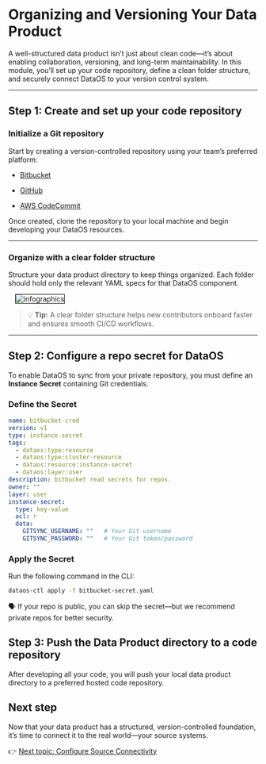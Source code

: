 # Organizing and Versioning Your Data Product

A well-structured data product isn’t just about clean code—it’s about enabling collaboration, versioning, and long-term maintainability. In this module, you’ll set up your code repository, define a clean folder structure, and securely connect DataOS to your version control system.

---

## Step 1: Create and set up your code repository

###  **Initialize a Git repository**

Start by creating a version-controlled repository using your team’s preferred platform:

- [Bitbucket](https://support.atlassian.com/bitbucket-cloud/docs/push-code-to-bitbucket/)

- [GitHub](https://docs.github.com/en/migrations/importing-source-code/using-the-command-line-to-import-source-code/adding-locally-hosted-code-to-github)

- [AWS CodeCommit](https://docs.aws.amazon.com/codecommit/latest/userguide/getting-started.html)

Once created, clone the repository to your local machine and begin developing your DataOS resources.

---

### **Organize with a clear folder structure**

Structure your data product directory to keep things organized. Each folder should hold only the relevant YAML specs for that DataOS component.

<div style="text-align: left; padding-left: 1em;">
<img src="/learn_new/dp_foundations2_learn_track/repo_structure/dp_folder.png" alt="infographics" style="max-width: 75%; height: auto; border: 1px solid #000;">
</div>

> 💡 **Tip:** A clear folder structure helps new contributors onboard faster and ensures smooth CI/CD workflows.

---

## Step 2: Configure a repo secret for DataOS

To enable DataOS to sync from your private repository, you must define an **Instance Secret** containing Git credentials.

### **Define the Secret**

```yaml
name: bitbucket-cred
version: v1
type: instance-secret
tags:
  - dataos:type:resource
  - dataos:type:cluster-resource
  - dataos:resource:instance-secret
  - dataos:layer:user
description: bitbucket read secrets for repos.
owner: ""
layer: user
instance-secret:
  type: key-value
  acl: r
  data:
    GITSYNC_USERNAME: ""   # Your Git username
    GITSYNC_PASSWORD: ""   # Your Git token/password
```
### **Apply the Secret**
Run the following command in the CLI:

```bash
dataos-ctl apply -f bitbucket-secret.yaml

```

<aside class="callout">

🗣️ If your repo is public, you can skip the secret—but we recommend private repos for better security.

</aside>

## Step 3: Push the Data Product directory to a code repository 

After developing all your code, you will push your local data product directory to a preferred hosted code repository.

## Next step

Now that your data product has a structured, version-controlled foundation, it’s time to connect it to the real world—your source systems.

👉 [Next topic: Configure Source Connectivity](/learn_new/dp_foundations2_learn_track/data_source_connectivity/)

